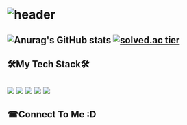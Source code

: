 ![header](https://capsule-render.vercel.app/api?type=waving&color=auto&height=100&section=header&text=ZLFN%20Profile&fontSize=80)
======
![Anurag's GitHub stats](https://github-readme-stats.vercel.app/api?username=zlfn&show_icons=true&theme=radical) 
[![solved.ac tier](http://mazassumnida.wtf/api/v2/generate_badge?boj=zlfn)](https://solved.ac/zlfn)
------
🛠My Tech Stack🛠
------
<img src="https://img.shields.io/badge/C-A8B9CC?style=flat-square&logo=C&logoColor=white"/></a>
<img src="https://img.shields.io/badge/C++-00599C?style=flat-square&logo=C%2B%2B&logoColor=white"/></a>
<img src="https://img.shields.io/badge/Kotlin-0095D5?style=flat-square&logo=kotlin&logoColor=white"/></a>
<img src="https://img.shields.io/badge/Unity-000000?style=flat-square&logo=unity&logoColor=white"/></a>
<img src="https://img.shields.io/badge/AndroidStudio-3DDC84?style=flat-square&logo=android&logoColor=white"/></a>
------
☎Connect To Me :D 
------
